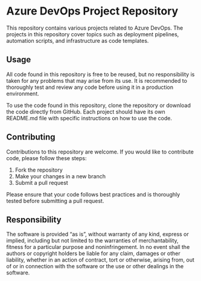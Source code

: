 # Azure DevOps Project Repository

This repository contains various projects related to Azure DevOps. The projects in this repository cover topics such as deployment pipelines, automation scripts, and infrastructure as code templates.

## Usage

All code found in this repository is free to be reused, but no responsibility is taken for any problems that may arise from its use. It is recommended to thoroughly test and review any code before using it in a production environment.

To use the code found in this repository, clone the repository or download the code directly from GitHub. Each project should have its own README.md file with specific instructions on how to use the code.

## Contributing

Contributions to this repository are welcome. If you would like to contribute code, please follow these steps:

1. Fork the repository
2. Make your changes in a new branch
3. Submit a pull request

Please ensure that your code follows best practices and is thoroughly tested before submitting a pull request.

## Responsibility
The software is provided “as is”, without warranty of any kind, express or implied, including but not limited to the warranties of merchantability, fitness for a particular purpose and noninfringement. In no event shall the authors or copyright holders be liable for any claim, damages or other liability, whether in an action of contract, tort or otherwise, arising from, out of or in connection with the software or the use or other dealings in the software.

